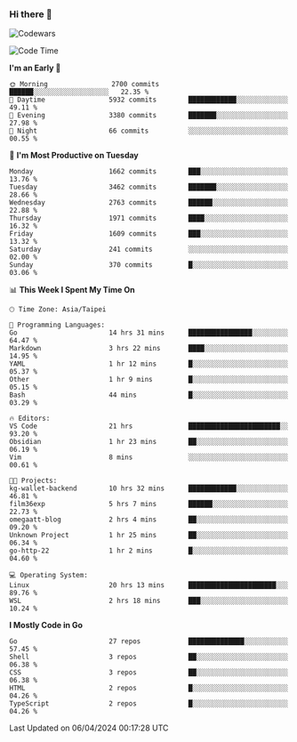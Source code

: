 ### Hi there 👋

![Codewars](https://www.codewars.com/users/omegaatt36/badges/small)

<!--START_SECTION:waka-->
![Code Time](http://img.shields.io/badge/Code%20Time-2%2C311%20hrs%2057%20mins-blue)

**I'm an Early 🐤** 

```text
🌞 Morning                2700 commits        ██████░░░░░░░░░░░░░░░░░░░   22.35 % 
🌆 Daytime                5932 commits        ████████████░░░░░░░░░░░░░   49.11 % 
🌃 Evening                3380 commits        ███████░░░░░░░░░░░░░░░░░░   27.98 % 
🌙 Night                  66 commits          ░░░░░░░░░░░░░░░░░░░░░░░░░   00.55 % 
```
📅 **I'm Most Productive on Tuesday** 

```text
Monday                   1662 commits        ███░░░░░░░░░░░░░░░░░░░░░░   13.76 % 
Tuesday                  3462 commits        ███████░░░░░░░░░░░░░░░░░░   28.66 % 
Wednesday                2763 commits        ██████░░░░░░░░░░░░░░░░░░░   22.88 % 
Thursday                 1971 commits        ████░░░░░░░░░░░░░░░░░░░░░   16.32 % 
Friday                   1609 commits        ███░░░░░░░░░░░░░░░░░░░░░░   13.32 % 
Saturday                 241 commits         ░░░░░░░░░░░░░░░░░░░░░░░░░   02.00 % 
Sunday                   370 commits         █░░░░░░░░░░░░░░░░░░░░░░░░   03.06 % 
```


📊 **This Week I Spent My Time On** 

```text
🕑︎ Time Zone: Asia/Taipei

💬 Programming Languages: 
Go                       14 hrs 31 mins      ████████████████░░░░░░░░░   64.47 % 
Markdown                 3 hrs 22 mins       ████░░░░░░░░░░░░░░░░░░░░░   14.95 % 
YAML                     1 hr 12 mins        █░░░░░░░░░░░░░░░░░░░░░░░░   05.37 % 
Other                    1 hr 9 mins         █░░░░░░░░░░░░░░░░░░░░░░░░   05.15 % 
Bash                     44 mins             █░░░░░░░░░░░░░░░░░░░░░░░░   03.29 % 

🔥 Editors: 
VS Code                  21 hrs              ███████████████████████░░   93.20 % 
Obsidian                 1 hr 23 mins        ██░░░░░░░░░░░░░░░░░░░░░░░   06.19 % 
Vim                      8 mins              ░░░░░░░░░░░░░░░░░░░░░░░░░   00.61 % 

🐱‍💻 Projects: 
kg-wallet-backend        10 hrs 32 mins      ████████████░░░░░░░░░░░░░   46.81 % 
film36exp                5 hrs 7 mins        ██████░░░░░░░░░░░░░░░░░░░   22.73 % 
omegaatt-blog            2 hrs 4 mins        ██░░░░░░░░░░░░░░░░░░░░░░░   09.20 % 
Unknown Project          1 hr 25 mins        ██░░░░░░░░░░░░░░░░░░░░░░░   06.34 % 
go-http-22               1 hr 2 mins         █░░░░░░░░░░░░░░░░░░░░░░░░   04.60 % 

💻 Operating System: 
Linux                    20 hrs 13 mins      ██████████████████████░░░   89.76 % 
WSL                      2 hrs 18 mins       ███░░░░░░░░░░░░░░░░░░░░░░   10.24 % 
```

**I Mostly Code in Go** 

```text
Go                       27 repos            ██████████████░░░░░░░░░░░   57.45 % 
Shell                    3 repos             ██░░░░░░░░░░░░░░░░░░░░░░░   06.38 % 
CSS                      3 repos             ██░░░░░░░░░░░░░░░░░░░░░░░   06.38 % 
HTML                     2 repos             █░░░░░░░░░░░░░░░░░░░░░░░░   04.26 % 
TypeScript               2 repos             █░░░░░░░░░░░░░░░░░░░░░░░░   04.26 % 
```




 Last Updated on 06/04/2024 00:17:28 UTC
<!--END_SECTION:waka-->

<!--
**omegaatt36/omegaatt36** is a ✨ _special_ ✨ repository because its `README.md` (this file) appears on your GitHub profile.

Here are some ideas to get you started:

- 🔭 I’m currently working on ...
- 🌱 I’m currently learning ...
- 👯 I’m looking to collaborate on ...
- 🤔 I’m looking for help with ...
- 💬 Ask me about ...
- 📫 How to reach me: ...
- 😄 Pronouns: ...
- ⚡ Fun fact: ...
-->

